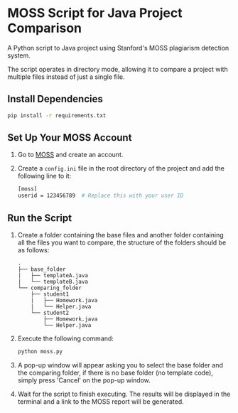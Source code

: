 # MOSS Script for Java Project Comparison

A Python script to Java project using Stanford's MOSS plagiarism detection system.

The script operates in directory mode, allowing it to compare a project with multiple files instead of just a single file.

## Install Dependencies

```bash
pip install -r requirements.txt
```

## Set Up Your MOSS Account

1. Go to [MOSS](https://theory.stanford.edu/~aiken/moss/) and create an account.
1. Create a `config.ini` file in the root directory of the project and add the following line to it:

    ```bash
    [moss]
    userid = 123456789  # Replace this with your user ID
    ```

## Run the Script

1. Create a folder containing the base files and another folder containing all the files you want to compare, the structure of the folders should be as follows:

    ```plaintext
    .
    ├── base_folder
    |   ├── templateA.java
    |   └── templateB.java
    └── comparing_folder
        ├── student1
        |   ├── Homework.java
        |   └── Helper.java
        └── student2
            ├── Homework.java
            └── Helper.java
    ```

1. Execute the following command:

    ```bash
    python moss.py
    ```

1. A pop-up window will appear asking you to select the base folder and the comparing folder, if there is no base folder (no template code), simply press 'Cancel' on the pop-up window.

1. Wait for the script to finish executing. The results will be displayed in the terminal and a link to the MOSS report will be generated.
